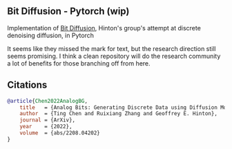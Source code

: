 ## Bit Diffusion - Pytorch (wip)

Implementation of <a href="https://arxiv.org/abs/2208.04202">Bit Diffusion</a>, Hinton's group's attempt at discrete denoising diffusion, in Pytorch

It seems like they missed the mark for text, but the research direction still seems promising. I think a clean repository will do the research community a lot of benefits for those branching off from here.

## Citations

```bibtex
@article{Chen2022AnalogBG,
    title   = {Analog Bits: Generating Discrete Data using Diffusion Models with Self-Conditioning},
    author  = {Ting Chen and Ruixiang Zhang and Geoffrey E. Hinton},
    journal = {ArXiv},
    year    = {2022},
    volume  = {abs/2208.04202}
}
```
